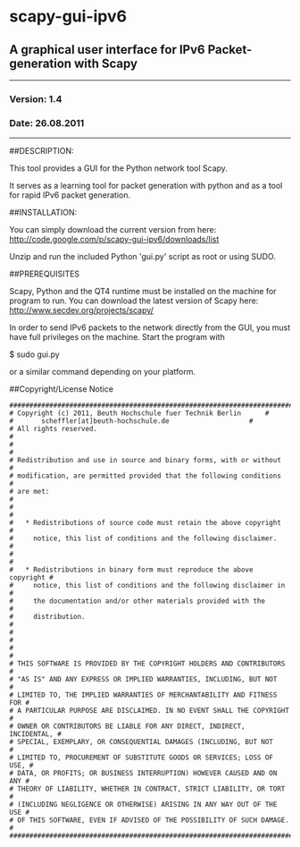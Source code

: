 # scapy-gui-ipv6 
## A graphical user interface for IPv6 Packet-generation with Scapy

----
### Version: 1.4                                                      
### Date:    26.08.2011                                              

----

##DESCRIPTION:

This tool provides a GUI for the Python network tool Scapy.

It serves as a learning tool for packet generation with python and as a 
tool for rapid IPv6 packet generation.


##INSTALLATION:

You can simply download the current version from here: 
http://code.google.com/p/scapy-gui-ipv6/downloads/list

Unzip and run the included Python 'gui.py' script as root or 
using SUDO.


##PREREQUISITES

Scapy, Python and the QT4 runtime must be installed on the machine 
for program to run. You can download the latest version of Scapy 
here: http://www.secdev.org/projects/scapy/


In order to send IPv6 packets to the network directly from the GUI, 
you must have full privileges on the machine. Start the program with

  $ sudo gui.py

or a similar command depending on your platform.



##Copyright/License Notice
```
#########################################################################
# Copyright (c) 2011, Beuth Hochschule fuer Technik Berlin		#
# 		scheffler[at]beuth-hochschule.de	                #
# All rights reserved.                                                  #
#                                                                       #
# Redistribution and use in source and binary forms, with or without    #
# modification, are permitted provided that the following conditions    #
# are met:                                                              #
#                                                                       #
#   * Redistributions of source code must retain the above copyright    #
#     notice, this list of conditions and the following disclaimer.     #
#                                                                       #
#   * Redistributions in binary form must reproduce the above copyright #
#     notice, this list of conditions and the following disclaimer in   #
#     the documentation and/or other materials provided with the        #
#     distribution.                                                     #
#                                                                       #
#                                                                       #
# THIS SOFTWARE IS PROVIDED BY THE COPYRIGHT HOLDERS AND CONTRIBUTORS   #
# "AS IS" AND ANY EXPRESS OR IMPLIED WARRANTIES, INCLUDING, BUT NOT     #
# LIMITED TO, THE IMPLIED WARRANTIES OF MERCHANTABILITY AND FITNESS FOR #
# A PARTICULAR PURPOSE ARE DISCLAIMED. IN NO EVENT SHALL THE COPYRIGHT  #
# OWNER OR CONTRIBUTORS BE LIABLE FOR ANY DIRECT, INDIRECT, INCIDENTAL, #
# SPECIAL, EXEMPLARY, OR CONSEQUENTIAL DAMAGES (INCLUDING, BUT NOT      #
# LIMITED TO, PROCUREMENT OF SUBSTITUTE GOODS OR SERVICES; LOSS OF USE, #
# DATA, OR PROFITS; OR BUSINESS INTERRUPTION) HOWEVER CAUSED AND ON ANY #
# THEORY OF LIABILITY, WHETHER IN CONTRACT, STRICT LIABILITY, OR TORT   #
# (INCLUDING NEGLIGENCE OR OTHERWISE) ARISING IN ANY WAY OUT OF THE USE #
# OF THIS SOFTWARE, EVEN IF ADVISED OF THE POSSIBILITY OF SUCH DAMAGE.  #
#########################################################################
```
